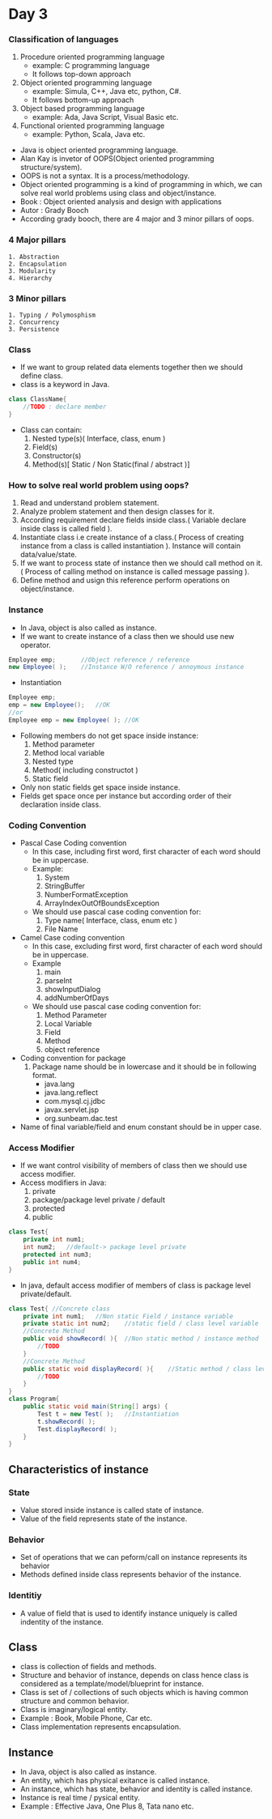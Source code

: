 # Day 3
### Classification of languages
1. Procedure oriented programming language
    - example: C programming language
    - It follows top-down approach
2. Object oriented programming language
    - example: Simula, C++, Java etc, python, C#.
    - It follows bottom-up approach
3. Object based programming language
    - example: Ada, Java Script, Visual Basic etc.
4. Functional oriented programming language
    - example: Python, Scala, Java etc.

* Java is object oriented programming language.
* Alan Kay is invetor of OOPS(Object oriented programming structure/system).
* OOPS is not a syntax. It is a process/methodology.
* Object oriented programming is a kind of programming in which, we can solve real world problems using class and object/instance.
* Book : Object oriented analysis and design with applications
* Autor : Grady Booch
* According grady booch, there are 4 major and 3 minor pillars of oops.
### 4 Major pillars
    1. Abstraction
    2. Encapsulation
    3. Modularity
    4. Hierarchy

### 3 Minor pillars
    1. Typing / Polymosphism
    2. Concurrency
    3. Persistence

### Class
* If we want to group related data elements together then we should define class.
* class is a keyword in Java.
```java
class ClassName{
    //TODO : declare member
}
```
* Class can contain:
    1. Nested type(s)( Interface, class, enum )
    2. Field(s)
    3. Constructor(s)
    4. Method(s)[ Static / Non Static(final / abstract )]

### How to solve real world problem using oops?
1. Read and understand problem statement.
2. Analyze problem statement and then design classes for it.
3. According requirement declare fields inside class.( Variable declare inside class is called field ).
4. Instantiate class i.e create instance of a class.( Process of creating instance from a class is called instantiation ). Instance will contain data/value/state.
5. If we want to process state of instance then we should call method on it.( Process of calling method on instance is called message passing ).
6. Define method and usign this reference perform operations on object/instance.

### Instance
* In Java, object is also called as instance.
* If we want to create instance of a class then we should use new operator.
```java
Employee emp;       //Object reference / reference 
new Employee( );    //Instance W/O reference / annoymous instance
```
* Instantiation
```java
Employee emp;
emp = new Employee();   //OK
//or 
Employee emp = new Employee( ); //OK
```
* Following members do not get space inside instance:
    1. Method parameter
    2. Method local variable
    3. Nested type
    4. Method( including constructot )
    5. Static field
* Only non static fields get space inside instance.
* Fields get space once per instance but according order of their declaration inside class.

### Coding Convention
* Pascal Case Coding convention 
    - In this case, including first word, first character of each word should be in uppercase.
    - Example:
        1. System
        2. StringBuffer
        3. NumberFormatException
        4. ArrayIndexOutOfBoundsException
    - We should use pascal case coding convention for:
        1. Type name( Interface, class, enum etc )
        2. File Name
* Camel Case coding convention
    - In this case, excluding first word, first character of each word should be in uppercase.
    - Example
        1. main
        2. parseInt
        3. showInputDialog
        4. addNumberOfDays
    - We should use pascal case coding convention for:
        1. Method Parameter
        2. Local Variable
        3. Field
        4. Method
        5. object reference
* Coding convention for package
    1. Package name should be in lowercase and it should be in following format.
        - java.lang
        - java.lang.reflect
        - com.mysql.cj.jdbc
        - javax.servlet.jsp
        - org.sunbeam.dac.test
* Name of final variable/field and enum constant should be in upper case.
### Access Modifier
* If we want control visibility of members of class then we should use access modifier.
* Access modifiers in Java:
    1. private
    2. package/package level private / default 
    3. protected
    4. public 
```java
class Test{
    private int num1;
    int num2;   //default-> package level private
    protected int num3;
    public int num4;
}
```
* In java, default access modifier of members of class is package level private/default.
```java
class Test{ //Concrete class
    private int num1;   //Non static Field / instance variable
    private static int num2;    //static field / class level variable
    //Concrete Method
    public void showRecord( ){  //Non static method / instance method
        //TODO
    }
    //Concrete Method
    public static void displayRecord( ){    //Static method / class level method
        //TODO
    }
}
class Program{
    public static void main(String[] args) {
        Test t = new Test( );   //Instantiation
        t.showRecord( );
        Test.displayRecord( );
    }
}
```
## Characteristics of instance
### State
* Value stored inside instance is called state of instance.
* Value of the field represents state of the instance.
### Behavior
* Set of operations that we can peform/call on instance represents its behavior
* Methods defined inside class represents behavior of the instance.
### Identitiy
* A value of field that  is used to identify instance uniquely is called indentity of the instance.

## Class
* class is collection of fields and methods.
* Structure and behavior of instance, depends on class hence class is considered as a template/model/blueprint for instance.
* Class is set of / collections of such objects which is having common structure and common behavior. 
* Class is imaginary/logical entity.
* Example : Book, Mobile Phone, Car etc.
* Class implementation represents encapsulation.

## Instance
* In Java, object is also called as instance.
* An entity, which has physical exitance is called instance.
* An instance, which has state, behavior and identity is called instance.
* Instance is real time / pysical entity.
* Example : Effective Java, One Plus 8,  Tata nano etc.
